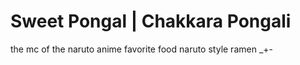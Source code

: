 # Sweet Pongal | Chakkara Pongali

the mc of the naruto anime favorite food
naruto style ramen _+-


